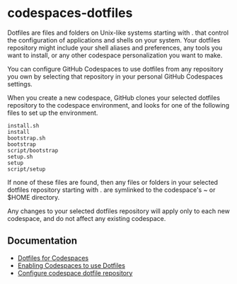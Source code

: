 # codespaces-dotfiles

Dotfiles are files and folders on Unix-like systems starting with . that control the configuration of applications and shells on your system. Your dotfiles repository might include your shell aliases and preferences, any tools you want to install, or any other codespace personalization you want to make.

You can configure GitHub Codespaces to use dotfiles from any repository you own by selecting that repository in your personal GitHub Codespaces settings.

When you create a new codespace, GitHub clones your selected dotfiles repository to the codespace environment, and looks for one of the following files to set up the environment.

```
install.sh
install
bootstrap.sh
bootstrap
script/bootstrap
setup.sh
setup
script/setup
```

If none of these files are found, then any files or folders in your selected dotfiles repository starting with . are symlinked to the codespace's ~ or $HOME directory.

Any changes to your selected dotfiles repository will apply only to each new codespace, and do not affect any existing codespace.

## Documentation

* [Dotfiles for Codespaces](https://docs.github.com/en/codespaces/customizing-your-codespace/personalizing-github-codespaces-for-your-account#dotfiles)
* [Enabling Codespaces to use Dotfiles](https://docs.github.com/en/codespaces/customizing-your-codespace/personalizing-github-codespaces-for-your-account#enabling-your-dotfiles-repository-for-codespaces)
* [ Configure codespace dotfile repository ](https://github.com/settings/codespaces) 
